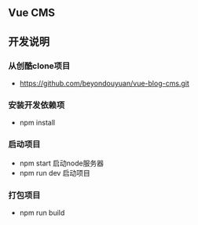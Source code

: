 ## Vue CMS


## 开发说明

### 从创酷clone项目

- https://github.com/beyondouyuan/vue-blog-cms.git

### 安装开发依赖项

- npm install

### 启动项目

- npm start 启动node服务器
- npm run dev 启动项目

### 打包项目

- npm run build
